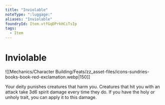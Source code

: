 ```yaml
---
title: "Inviolable"
noteType: ":luggage:"
aliases: "Inviolable"
foundryId: Item.vtfGqDPrkHCiTsIp
tags:
  - Item
---
```


# Inviolable
![[Mechanics/Character Building/Feats/zz_asset-files/icons-sundries-books-book-red-exclamation.webp|150]]

Your deity punishes creatures that harm you. Creatures that hit you with an attack take 3d6 spirit damage every time they do. If you have the holy or unholy trait, you can apply it to this damage.
